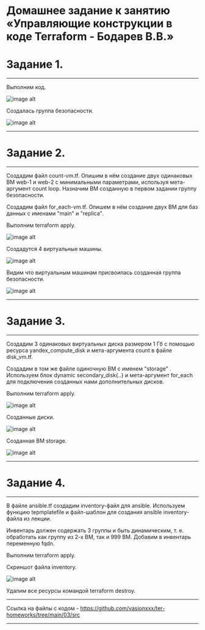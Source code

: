 # Домашнее задание к занятию «Управляющие конструкции в коде Terraform - Бодарев В.В.»

# Задание 1.

---

Выполним код.

![image alt](https://github.com/vasionxxx/ter-homeworks/blob/main/03/demo/1.1.jpg)

Создалась группа безопасности.

![image alt](https://github.com/vasionxxx/ter-homeworks/blob/main/03/demo/1.2.jpg)

---

# Задание 2.

---

Создадим файл count-vm.tf. Опишим в нём создание двух одинаковых ВМ web-1 и web-2 с минимальными параметрами, используя мета-аргумент count loop. Назначим ВМ созданную в первом задании группу безопасности.

Создадим файл for_each-vm.tf. Опишем в нём создание двух ВМ для баз данных с именами "main" и "replica". 

Выполним terraform apply.

![image alt](https://github.com/vasionxxx/ter-homeworks/blob/main/03/demo/2.1.jpg)

Создадутся 4 виртуальные машины.

![image alt](https://github.com/vasionxxx/ter-homeworks/blob/main/03/demo/2.2.jpg)

Видим что виртуальным машинам присвоилась созданная группа безопасности. 

![image alt](https://github.com/vasionxxx/ter-homeworks/blob/main/03/demo/2.3.jpg)

---

# Задание 3.

---

Создадим 3 одинаковых виртуальных диска размером 1 Гб с помощью ресурса yandex_compute_disk и мета-аргумента count в файле disk_vm.tf.

Создадим в том же файле одиночную ВМ c именем "storage" . Используем блок dynamic secondary_disk{..} и мета-аргумент for_each для подключения созданных нами дополнительных дисков.

Выполним terraform apply.

![image alt](https://github.com/vasionxxx/ter-homeworks/blob/main/03/demo/3.1.jpg)

Созданные диски.

![image alt](https://github.com/vasionxxx/ter-homeworks/blob/main/03/demo/3.2.jpg)

Созданная ВМ storage.

![image alt](https://github.com/vasionxxx/ter-homeworks/blob/main/03/demo/3.3.jpg)

---

# Задание 4.

---

В файле ansible.tf создадим inventory-файл для ansible. Используем функцию tepmplatefile и файл-шаблон для создания ansible inventory-файла из лекции. 

Инвентарь должен содержать 3 группы и быть динамическим, т. е. обработать как группу из 2-х ВМ, так и 999 ВМ.
Добавим в инвентарь переменную fqdn.

Выполним terraform apply.

Скриншот файла inventory.

![image alt](https://github.com/vasionxxx/ter-homeworks/blob/main/03/demo/4.1.jpg)

Удалим все ресурсы командой terraform destroy.

---

Ссылка на файлы с кодом - https://github.com/vasionxxx/ter-homeworks/tree/main/03/src

---
